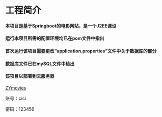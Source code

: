 # 工程简介
#### 本项目是基于Springboot的电影网站，是一个J2EE课设

#### 运行本项目所需的配置环境均已在pom文件中指出

#### 首次运行该项目需要更改“application.properties”文件中关于数据库的部分

#### 数据库文件已在mySQL文件中给出

#### 该项目以部署到云服务器

[ZYmovies](http://121.41.81.4:8080/web/login.html)

账号：cici

密码：123456 
